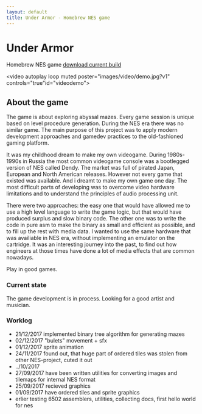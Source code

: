 ```yaml
---
layout: default
title: Under Armor - Homebrew NES game
---
```


# Under Armor
Homebrew NES game [download current build](files/rom/underarmor.nes)

<!--cut/
<video autoplay loop preload controls>
	<source src="images/video/demo.webm" type="video/webm">
	<source src="images/video/demo.ogv" type="video/ogv">
	<source src="images/video/demo01.mp4" type="video/mp4">
</video>
cut/-->

<video autoplay loop muted poster="images/video/demo.jpg?v1" controls="true"id="videodemo">
   <source src="images/video/demo.mp4?v1" type="video/mp4">
   <source src="images/video/demo.webm?v1" type="video/webm">
   <source src="images/video/demo.ogv?v1" type="video/ogg">
</video>

## About the game
The game is about exploring abyssal mazes. Every game session is unique based on level procedure generation. During the NES era there was no similar game. The main purpose of this project was to apply modern development approaches and gamedev practices to the old-fashioned gaming platform.

It was my childhood dream to make my own videogame. During 1980s-1990s in Russia the most common videogame console was a bootlegged version of NES called Dendy. The market was full of pirated Japan, European and North American releases. However not every game that existed was available. And i dreamt to make my own game one day. The most difficult parts of developing was to overcome video hardware limitations and to understand the principles of audio processing unit.

There were two approaches: the easy one that would have allowed me to use a high level language to write the game logic, but that would have produced surplus and slow binary code. The other one was to  write the code in pure asm to make the binary as small and efficient as possible, and to fill up the rest with media data. I wanted to use the same hardware that was availiable in NES era, without implementing an emulator on the cartridge. It was an interesting journey into the past, to find out how engineers at those times have done a lot of media effects that are common nowadays.

Play in good games.

### Current state
The game development is in process.
Looking for a good artist and musician.

### Worklog

- 21/12/2017
implemented binary tree algorithm for generating mazes
- 02/12/2017
"bulets" movement + sfx 
- 01/12/2017
sprite animation
- 24/11/2017
found out, that huge part of ordered tiles was stolen from other NES-project, cuted it out
- ../10/2017
- 27/09/2017
have been written utilities for converting images and tilemaps for internal NES format
- 25/09/2017
recieved graphics
- 01/09/2017
have ordered tiles and sprite graphics
- erlier
testing 6502 assemblers, utilities, collecting docs, first hello world for nes
